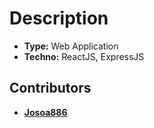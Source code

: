 # Description

- **Type:** Web Application
- **Techno:** ReactJS, ExpressJS

## Contributors

- **[Josoa886](https://github.com/Josoa886)**
